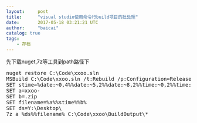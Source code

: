 ```yaml
---
layout:     post
title:      "visual studio使用命令行build项目的批处理"
date:       2017-05-18 03:21:21 UTC
author:     "baicai"
catalog: true
tags:
    - 存档
---
```


<p>先下载nuget,7z等工具到path路径下</p><pre>nuget restore C:\Code\xxoo.sln
MSBuild C:\Code\xxoo.sln /t:Rebuild /p:Configuration=Release;Platform=x86<br>SET stime=%date:~0,4%%date:~5,2%%date:~8,2%%time:~0,2%%time:~3,2%%time:~6,2%
SET a=xxoo-
SET b=.zip
SET filename=%a%%stime%%b%
SET ds=Y:\Desktop\
7z a %ds%%filename% C:\Code\xxoo\BuildOutput\*<br></pre>